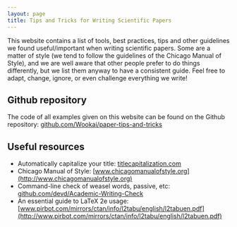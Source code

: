```yaml
---
layout: page
title: Tips and Tricks for Writing Scientific Papers
---
```


This website contains a list of tools, best practices, tips and other guidelines we found useful/important when writing scientific papers.
Some are a matter of style (we tend to follow the guidelines of the Chicago Manual of Style), and we are well aware that other people prefer to do things differently, but we list them anyway to have a consistent guide.
Feel free to adapt, change, ignore, or even challenge everything we write!

## Github repository

The code of all examples given on this website can be found on the Github repository: [github.com/Wookai/paper-tips-and-tricks](https://github.com/Wookai/paper-tips-and-tricks)

## Useful resources

* Automatically capitalize your title: [titlecapitalization.com](http://titlecapitalization.com)
* Chicago Manual of Style: [www.chicagomanualofstyle.org](http://www.chicagomanualofstyle.org)
* Command-line check of weasel words, passive, etc: [github.com/devd/Academic-Writing-Check](https://github.com/devd/Academic-Writing-Check)
* An essential guide to LaTeX 2e usage: [www.pirbot.com/mirrors/ctan/info/l2tabu/english/l2tabuen.pdf](http://www.pirbot.com/mirrors/ctan/info/l2tabu/english/l2tabuen.pdf)
